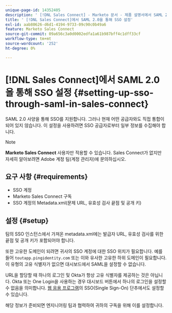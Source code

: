 ```yaml
---
unique-page-id: 14352405
description: ' [!DNL Sales Connect] - Marketo 문서 - 제품 설명서에서 SAML 2.0을 통해 SSO 설정'
title: ' [!DNL Sales Connect]에서 SAML 2.0을 통해 SSO 설정'
exl-id: aab80626-d6d1-4194-9733-09c90c0b49a6
feature: Marketo Sales Connect
source-git-commit: 09a656c3a0d0002edfa1a61b987bff4c1dff33cf
workflow-type: tm+mt
source-wordcount: '252'
ht-degree: 0%

---
```


# [!DNL Sales Connect]에서 SAML 2.0을 통해 SSO 설정 {#setting-up-sso-through-saml-in-sales-connect}

SAML 2.0 사양을 통해 SSO를 지원합니다. 그러나 현재 어떤 공급자와도 직접 통합이 되어 있지 않습니다. 이 설정을 사용하려면 SSO 공급자로부터 일부 정보를 수집해야 합니다.

>[!NOTE]
>
>**Marketo Sales Connect** 사용자만 적용할 수 있습니다. Sales Connect가 없지만 자세히 알아보려면 Adobe 계정 팀(계정 관리자)에 문의하십시오.

## 요구 사항 {#requirements}

* SSO 계정
* Marketo Sales Connect 구독
* SSO 계정의 Metadata.xml(문제 URL, 유효성 검사 끝점 및 공개 키)

## 설정 {#setup}

팀의 SSO 인스턴스에서 가져온 metadata.xml에는 발급자 URL, 유효성 검사를 위한 끝점 및 공개 키가 포함되어야 합니다.

또한 고유한 도메인이 되려면 귀사의 SSO 계정에 대한 SSO 위치가 필요합니다. 예를 들어 `toutapp.pingidentity.com` 또는 이와 유사한 고유한 하위 도메인이 필요합니다. 이 유형의 고유 식별자가 없으면 대시보드에서 SAML을 설정할 수 없습니다.

URL을 할당할 때 하나의 로그인 및 Okta가 항상 고유 식별자를 제공하는 것은 아닙니다. Okta 또는 One Login을 사용하는 경우 대시보드 버튼에서 하나의 로그인을 설정할 수 없음을 의미합니다. [웹 응용 프로그램](https://toutapp.com/login)의 SSO(Single Sign-On) 단추에서도 설정할 수 있습니다.

해당 정보가 준비되면 엔지니어링 팀과 협력하여 귀하의 구독을 위해 이를 설정합니다.
